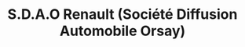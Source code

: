 ---
title: "S.D.A.O Renault (Société Diffusion Automobile Orsay)"
url: /les-ulis/s-d-a-o-renault-societe-diffusion-automobile-orsay/
shop: Autohaus
---